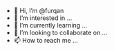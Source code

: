 - 👋 Hi, I’m @furqan
- 👀 I’m interested in ...
- 🌱 I’m currently learning ...
- 💞️ I’m looking to collaborate on ...
- 📫 How to reach me ...

<!---
pomogranet/pomogranet is a ✨ special ✨ repository because its `README.md` (this file) appears on your GitHub profile.
You can click the Preview link to take a look at your changes.
--->
